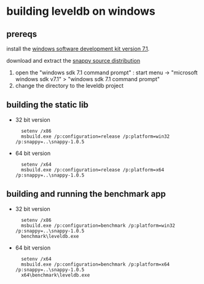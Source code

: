 ﻿# building leveldb on windows

## prereqs 

install the [windows software development kit version 7.1](http://www.microsoft.com/downloads/dlx/en-us/listdetailsview.aspx?familyid=6b6c21d2-2006-4afa-9702-529fa782d63b).

download and extract the [snappy source distribution](http://snappy.googlecode.com/files/snappy-1.0.5.tar.gz)

1. open the "windows sdk 7.1 command prompt" :
   start menu -> "microsoft windows sdk v7.1" > "windows sdk 7.1 command prompt"
2. change the directory to the leveldb project

## building the static lib 

* 32 bit version 

        setenv /x86
        msbuild.exe /p:configuration=release /p:platform=win32 /p:snappy=..\snappy-1.0.5

* 64 bit version 

        setenv /x64
        msbuild.exe /p:configuration=release /p:platform=x64 /p:snappy=..\snappy-1.0.5


## building and running the benchmark app

* 32 bit version 

	    setenv /x86
	    msbuild.exe /p:configuration=benchmark /p:platform=win32 /p:snappy=..\snappy-1.0.5
		benchmark\leveldb.exe

* 64 bit version 

	    setenv /x64
	    msbuild.exe /p:configuration=benchmark /p:platform=x64 /p:snappy=..\snappy-1.0.5
	    x64\benchmark\leveldb.exe




